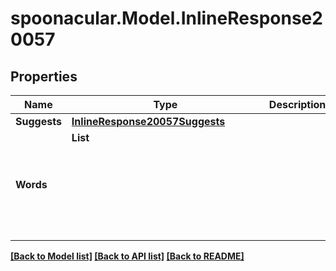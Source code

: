 # spoonacular.Model.InlineResponse20057
## Properties

Name | Type | Description | Notes
------------ | ------------- | ------------- | -------------
**Suggests** | [**InlineResponse20057Suggests**](InlineResponse20057Suggests.md) |  | 
**Words** | **List<Object>** |  | 

[[Back to Model list]](../README.md#documentation-for-models) [[Back to API list]](../README.md#documentation-for-api-endpoints) [[Back to README]](../README.md)

